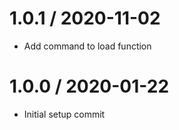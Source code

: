 1.0.1 / 2020-11-02
==================

  * Add command to load function


1.0.0 / 2020-01-22
==================

  * Initial setup commit
